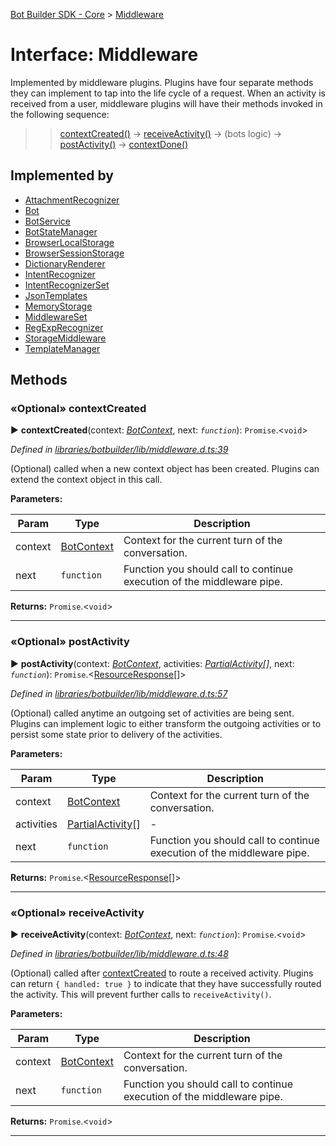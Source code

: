 [Bot Builder SDK - Core](../README.md) > [Middleware](../interfaces/botbuilder.middleware.md)



# Interface: Middleware


Implemented by middleware plugins. Plugins have four separate methods they can implement to tap into the life cycle of a request. When an activity is received from a user, middleware plugins will have their methods invoked in the following sequence:

> > [contextCreated()](#contextcreated) -> [receiveActivity()](#receiveactivity) -> (bots logic) -> [postActivity()](#postactivity) -> [contextDone()](#contextdone)

## Implemented by

* [AttachmentRecognizer](../classes/botbuilder.attachmentrecognizer.md)
* [Bot](../classes/botbuilder.bot.md)
* [BotService](../classes/botbuilder.botservice.md)
* [BotStateManager](../classes/botbuilder.botstatemanager.md)
* [BrowserLocalStorage](../classes/botbuilder.browserlocalstorage.md)
* [BrowserSessionStorage](../classes/botbuilder.browsersessionstorage.md)
* [DictionaryRenderer](../classes/botbuilder.dictionaryrenderer.md)
* [IntentRecognizer](../classes/botbuilder.intentrecognizer.md)
* [IntentRecognizerSet](../classes/botbuilder.intentrecognizerset.md)
* [JsonTemplates](../classes/botbuilder.jsontemplates.md)
* [MemoryStorage](../classes/botbuilder.memorystorage.md)
* [MiddlewareSet](../classes/botbuilder.middlewareset.md)
* [RegExpRecognizer](../classes/botbuilder.regexprecognizer.md)
* [StorageMiddleware](../classes/botbuilder.storagemiddleware.md)
* [TemplateManager](../classes/botbuilder.templatemanager.md)


## Methods
<a id="contextcreated"></a>

### «Optional» contextCreated

► **contextCreated**(context: *[BotContext](botbuilder.__global.botcontext.md)*, next: *`function`*): `Promise`.<`void`>



*Defined in [libraries/botbuilder/lib/middleware.d.ts:39](https://github.com/Microsoft/botbuilder-js/blob/6102823/libraries/botbuilder/lib/middleware.d.ts#L39)*



(Optional) called when a new context object has been created. Plugins can extend the context object in this call.


**Parameters:**

| Param | Type | Description |
| ------ | ------ | ------ |
| context | [BotContext](botbuilder.__global.botcontext.md)   |  Context for the current turn of the conversation. |
| next | `function`   |  Function you should call to continue execution of the middleware pipe. |





**Returns:** `Promise`.<`void`>





___

<a id="postactivity"></a>

### «Optional» postActivity

► **postActivity**(context: *[BotContext](botbuilder.__global.botcontext.md)*, activities: *[Partial]()[Activity]()[]*, next: *`function`*): `Promise`.<[ResourceResponse]()[]>



*Defined in [libraries/botbuilder/lib/middleware.d.ts:57](https://github.com/Microsoft/botbuilder-js/blob/6102823/libraries/botbuilder/lib/middleware.d.ts#L57)*



(Optional) called anytime an outgoing set of activities are being sent. Plugins can implement logic to either transform the outgoing activities or to persist some state prior to delivery of the activities.


**Parameters:**

| Param | Type | Description |
| ------ | ------ | ------ |
| context | [BotContext](botbuilder.__global.botcontext.md)   |  Context for the current turn of the conversation. |
| activities | [Partial]()[Activity]()[]   |  - |
| next | `function`   |  Function you should call to continue execution of the middleware pipe. |





**Returns:** `Promise`.<[ResourceResponse]()[]>





___

<a id="receiveactivity"></a>

### «Optional» receiveActivity

► **receiveActivity**(context: *[BotContext](botbuilder.__global.botcontext.md)*, next: *`function`*): `Promise`.<`void`>



*Defined in [libraries/botbuilder/lib/middleware.d.ts:48](https://github.com/Microsoft/botbuilder-js/blob/6102823/libraries/botbuilder/lib/middleware.d.ts#L48)*



(Optional) called after [contextCreated](#contextCreated) to route a received activity. Plugins can return `{ handled: true }` to indicate that they have successfully routed the activity. This will prevent further calls to `receiveActivity()`.


**Parameters:**

| Param | Type | Description |
| ------ | ------ | ------ |
| context | [BotContext](botbuilder.__global.botcontext.md)   |  Context for the current turn of the conversation. |
| next | `function`   |  Function you should call to continue execution of the middleware pipe. |





**Returns:** `Promise`.<`void`>





___


